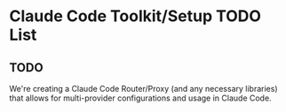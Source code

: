 # Claude Code Toolkit/Setup TODO List

## TODO

We're creating a Claude Code Router/Proxy (and any necessary libraries) that allows for multi-provider configurations and usage in Claude Code.
